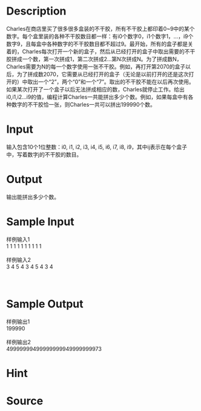 
# Description

<div class="content">Charles在商店里买了很多很多盒装的不干胶，所有不干胶上都印着0~9中的某个数字。每个盒里装的各种不干胶数目都一样：有i0个数字0，i1个数字1，…，i9个数字9，且每盒中各种数字的不干胶数目都不超过9。最开始，所有的盒子都是关着的，Charles每次打开一个新的盒子，然后从已经打开的盒子中取出需要的不干胶拼成一个数，第一次拼成1，第二次拼成2…第N次拼成N。为了拼成数N，Charles需要为N的每一个数字使用一张不干胶。例如，再打开第2070的盒子以后，为了拼成数2070，它需要从已经打开的盒子（无论是以前打开的还是这次打开的）中取出一个“2”，两个“0”和一个“7”。取出的不干胶不能在以后再次使用。如果某次打开了一个盒子以后无法拼成相应的数，Charles就停止工作。给出i0,i1,i2…i9的值，编程计算Charles一共能拼出多少个数。例如，如果每盒中有各种数字的不干胶恰一张，则Charles一共可以拼出199990个数。
</div>

# Input

<div class="content">输入包含10个1位整数：i0, i1, i2, i3, i4, i5, i6, i7, i8, i9，其中ij表示在每个盒子中，写着数字j的不干胶的数目。

</div>

# Output

<div class="content">输出能拼出多少个数。

</div>

# Sample Input

<div class="content"><span class="sampledata">样例输入1<br/>
1 1 1 1 1 1 1 1 1 1<br/>
<br/>
样例输入2<br/>
3 4 5 4 3 4 5 4 3 4<br/>
<br/>
<br/>
</span></div>

# Sample Output

<div class="content"><span class="sampledata">样例输出1<br/>
199990<br/>
<br/>
样例输出2<br/>
49999999499999999949999999973</span></div>

# Hint

<div class="content"><p></p></div>

# Source

<div class="content"><p><a href="problemset.php?search="></a></p></div>

